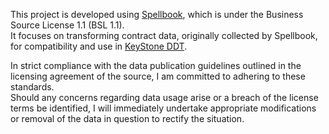 This project is developed using [Spellbook](https://github.com/duneanalytics/spellbook), which is under the Business Source License 1.1 (BSL 1.1).  
It focuses on transforming contract data, originally collected by Spellbook, for compatibility and use in [KeyStone DDT](https://guide.keyst.one/docs/e698ed37-2754-45e1-bb0c-61fe9b47b61e).

In strict compliance with the data publication guidelines outlined in the licensing agreement of the source, I am committed to adhering to these standards.  
Should any concerns regarding data usage arise or a breach of the license terms be identified, I will immediately undertake appropriate modifications or removal of the data in question to rectify the situation.